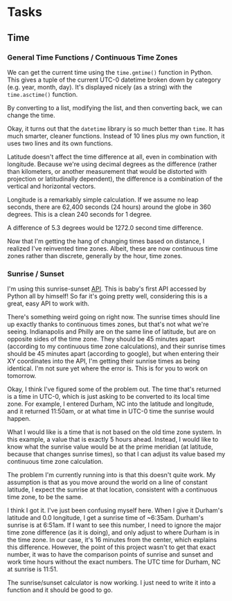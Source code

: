 # Tasks

## Time

### General Time Functions / Continuous Time Zones

We can get the current time using the `time.gmtime()` function in Python. This gives a tuple of the current UTC-0 datetime broken down by category (e.g. year, month, day). It's displayed nicely (as a string) with the `time.asctime()` function.

By converting to a list, modifying the list, and then converting back, we can change the time.

Okay, it turns out that the `datetime` library is so much better than `time`. It has much smarter, cleaner functions. Instead of 10 lines plus my own function, it uses two lines and its own functions.

Latitude doesn't affect the time difference at all, even in combination with longitude. Because we're using decimal degrees as the difference (rather than kilometers, or another measurement that would be distorted with projection or latitudinally dependent), the difference is a combination of the vertical and horizontal vectors.

Longitude is a remarkably simple calculation. If we assume no leap seconds, there are 62,400 seconds (24 hours) around the globe in 360 degrees. This is a clean 240 seconds for 1 degree.

A difference of 5.3 degrees would be 1272.0 second time difference.

Now that I'm getting the hang of changing times based on distance, I realized I've reinvented time zones. Albeit, these are now continuous time zones rather than discrete, generally by the hour, time zones.


### Sunrise / Sunset

I'm using this sunrise-sunset [API](https://sunrise-sunset.org/api). This is baby's first API accessed by Python all by himself! So far it's going pretty well, considering this is a great, easy API to work with.


There's something weird going on right now. The sunrise times should line up exactly thanks to continuous times zones, but that's not what we're seeing. Indianapolis and Philly are on the same line of latitude, but are on opposite sides of the time zone. They should be 45 minutes apart (according to my continuous time zone calculations), and their sunrise times should be 45 minutes apart (according to google), but when entering their XY coordinates into the API, I'm getting their sunrise times as being identical. I'm not sure yet where the error is. This is for you to work on tomorrow.

Okay, I think I've figured some of the problem out. The time that's returned is a time in UTC-0, which is just asking to be converted to its local time zone. For example, I entered Durham, NC into the latitude and longitude, and it returned 11:50am, or at what time in UTC-0 time the sunrise would happen.

What I would like is a time that is not based on the old time zone system. In this example, a value that is exactly 5 hours ahead. Instead, I would like to know what the sunrise value would be at the prime meridian (at latitude, because that changes sunrise times), so that I can adjust its value based my continuous time zone calculation.

The problem I'm currently running into is that this doesn't quite work. My assumption is that as you move around the world on a line of constant latitude, I expect the sunrise at that location, consistent with a continuous time zone, to be the same.

I think I got it. I've just been confusing myself here. When I give it Durham's latitude and 0.0 longitude, I get a sunrise time of ~6:35am. Durham's sunrise is at 6:51am. If I want to see this number, I need to ignore the major time zone difference (as it is doing), and only adjust to where Durham is in the time zone. In our case, it's 16 minutes from the center, which explains this difference. However, the point of this project wasn't to get that exact number, it was to have the comparison points of sunrise and sunset and work time hours without the exact numbers. The UTC time for Durham, NC at sunrise is 11:51.

The sunrise/sunset calculator is now working. I just need to write it into a function and it should be good to go.









<!-- bottom -->
